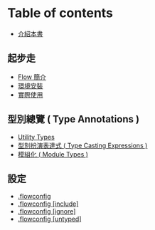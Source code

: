 # Table of contents

* [介紹本書](README.md)

## 起步走 <a id="startup"></a>

* [Flow 簡介](startup/introduce.md)
* [環境安裝](startup/installation.md)
* [實際使用](startup/usage.md)

## 型別總覽 \( Type Annotations \) <a id="type-annotations"></a>

* [Utility Types](type-annotations/utility-types.md)
* [型別扮演表達式 \( Type Casting Expressions \)](type-annotations/type-casting-expressions.md)
* [模組化 \( Module Types \)](type-annotations/module-types.md)

## 設定 <a id="setting"></a>

* [.flowconfig](setting/.flowconfig.md)
* [.flowconfig \[include\]](setting/.flowconfig-include.md)
* [.flowconfig \[ignore\]](setting/.flowconfig-ignore.md)
* [.flowconfig \[untyped\]](setting/.flowconfig-untyped.md)

